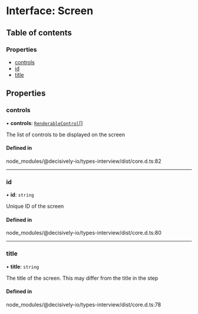 # Interface: Screen

## Table of contents

### Properties

- [controls](../wiki/Screen#controls)
- [id](../wiki/Screen#id)
- [title](../wiki/Screen#title)

## Properties

### controls

• **controls**: [`RenderableControl`](../wiki/Exports#renderablecontrol)[]

The list of controls to be displayed on the screen

#### Defined in

node_modules/@decisively-io/types-interview/dist/core.d.ts:82

___

### id

• **id**: `string`

Unique ID of the screen

#### Defined in

node_modules/@decisively-io/types-interview/dist/core.d.ts:80

___

### title

• **title**: `string`

The title of the screen. This may differ from the title in the step

#### Defined in

node_modules/@decisively-io/types-interview/dist/core.d.ts:78

